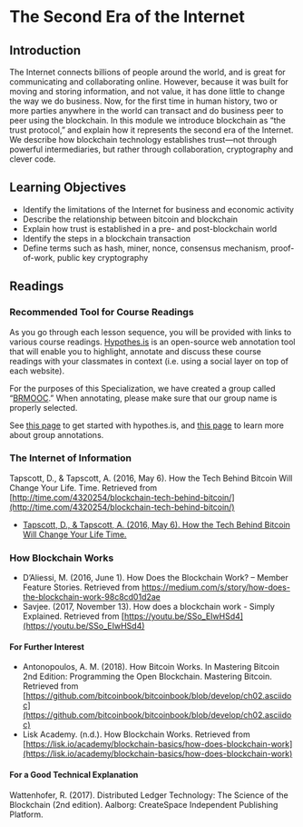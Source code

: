 # The Second Era of the Internet
## Introduction
The Internet connects billions of people around the world, and is great for communicating and collaborating online. However, because it was built for moving and storing information, and not value, it has done little to change the way we do business. Now, for the first time in human history, two or more parties anywhere in the world can transact and do business peer to peer using the blockchain. In this module we introduce blockchain as “the trust protocol,” and explain how it represents the second era of the Internet. We describe how blockchain technology establishes trust—not through powerful intermediaries, but rather through collaboration, cryptography and clever code.

## Learning Objectives
* Identify the limitations of the Internet for business and economic activity
* Describe the relationship between bitcoin and blockchain
* Explain how trust is established in a pre- and post-blockchain world
* Identify the steps in a blockchain transaction
* Define terms such as hash, miner, nonce, consensus mechanism, proof-of-work, public key cryptography

## Readings
### Recommended Tool for Course Readings
As you go through each lesson sequence, you will be provided with links to various course readings. [Hypothes.is](https://hypothes.is/) is an open-source web annotation tool that will enable you to highlight, annotate and discuss these course readings with your classmates in context (i.e. using a social layer on top of each website).

For the purposes of this Specialization, we have created a group called “[BRMOOC](https://hypothes.is/groups/xR76zqDE/brmooc).” When annotating, please make sure that our group name is properly selected.

See [this page](https://web.hypothes.is/help/quick-start-guide/) to get started with hypothes.is, and [this page](https://web.hypothes.is/help/annotating-with-groups/) to learn more about group annotations.

### The Internet of Information
Tapscott, D., & Tapscott, A. (2016, May 6). How the Tech Behind Bitcoin Will Change Your Life. Time. Retrieved from [http://time.com/4320254/blockchain-tech-behind-bitcoin/](http://time.com/4320254/blockchain-tech-behind-bitcoin/)
* [Tapscott, D., & Tapscott, A. (2016, May 6). How the Tech Behind Bitcoin Will Change Your Life Time.](./files/Tapscott_&_Tapscott_2016_How_the_Tech_Behind_Bitcoin_Will_Change_Your_Life_Time.pdf)

### How Blockchain Works
* D’Aliessi, M. (2016, June 1). How Does the Blockchain Work? – Member Feature Stories. Retrieved from [https://medium.com/s/story/how-does-the-blockchain-work-98c8cd01d2ae ](https://medium.com/s/story/how-does-the-blockchain-work-98c8cd01d2ae)
* Savjee. (2017, November 13). How does a blockchain work - Simply Explained. Retrieved from [https://youtu.be/SSo_EIwHSd4](https://youtu.be/SSo_EIwHSd4)

#### For Further Interest
* Antonopoulos, A. M. (2018). How Bitcoin Works. In Mastering Bitcoin 2nd Edition: Programming the Open Blockchain. Mastering Bitcoin. Retrieved from [https://github.com/bitcoinbook/bitcoinbook/blob/develop/ch02.asciidoc](https://github.com/bitcoinbook/bitcoinbook/blob/develop/ch02.asciidoc)
* Lisk Academy. (n.d.). How Blockchain Works. Retrieved from [https://lisk.io/academy/blockchain-basics/how-does-blockchain-work](https://lisk.io/academy/blockchain-basics/how-does-blockchain-work) 

#### For a Good Technical Explanation
Wattenhofer, R. (2017). Distributed Ledger Technology: The Science of the Blockchain (2nd edition). Aalborg: CreateSpace Independent Publishing Platform.
